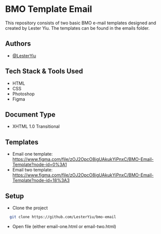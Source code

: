 
# BMO Template Email


This repository consists of two basic BMO e-mail templates designed and created by Lester Yiu. The templates can be found in the emails folder.

## Authors

- [@LesterYiu](https://github.com/LesterYiu)


## Tech Stack & Tools Used

- HTML
- CSS
- Photoshop
- Figma

## Document Type

- XHTML 1.0 Transitional

## Templates

- Email one template: https://www.figma.com/file/zOJ2OpcO8igUAkukYiPnxC/BMO-Email-Template?node-id=0%3A1
- Email two template: https://www.figma.com/file/zOJ2OpcO8igUAkukYiPnxC/BMO-Email-Template?node-id=18%3A3

## Setup

- Clone the project

```bash
  git clone https://github.com/LesterYiu/bmo-email
```

- Open file (either email-one.html or email-two.html)